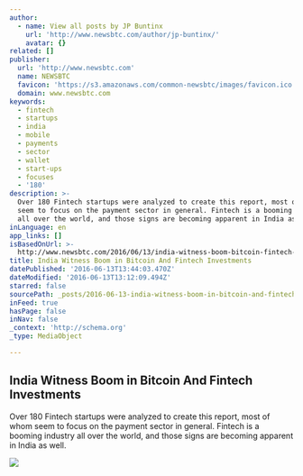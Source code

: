 ```yaml
---
author:
  - name: View all posts by JP Buntinx
    url: 'http://www.newsbtc.com/author/jp-buntinx/'
    avatar: {}
related: []
publisher:
  url: 'http://www.newsbtc.com'
  name: NEWSBTC
  favicon: 'https://s3.amazonaws.com/common-newsbtc/images/favicon.ico'
  domain: www.newsbtc.com
keywords:
  - fintech
  - startups
  - india
  - mobile
  - payments
  - sector
  - wallet
  - start-ups
  - focuses
  - '180'
description: >-
  Over 180 Fintech startups were analyzed to create this report, most of whom
  seem to focus on the payment sector in general. Fintech is a booming industry
  all over the world, and those signs are becoming apparent in India as well.
inLanguage: en
app_links: []
isBasedOnUrl: >-
  http://www.newsbtc.com/2016/06/13/india-witness-boom-bitcoin-fintech-investments/
title: India Witness Boom in Bitcoin And Fintech Investments
datePublished: '2016-06-13T13:44:03.470Z'
dateModified: '2016-06-13T13:12:09.494Z'
starred: false
sourcePath: _posts/2016-06-13-india-witness-boom-in-bitcoin-and-fintech-investments.md
inFeed: true
hasPage: false
inNav: false
_context: 'http://schema.org'
_type: MediaObject

---
```

<article style=""><h1>India Witness Boom in Bitcoin And Fintech Investments</h1><p>Over 180 Fintech startups were analyzed to create this report, most of whom seem to focus on the payment sector in general. Fintech is a booming industry all over the world, and those signs are becoming apparent in India as well.</p><img src="http://s3.amazonaws.com/main-newsbtc-images/2016/06/13132856/shutterstock_150302372.jpg" /></article>